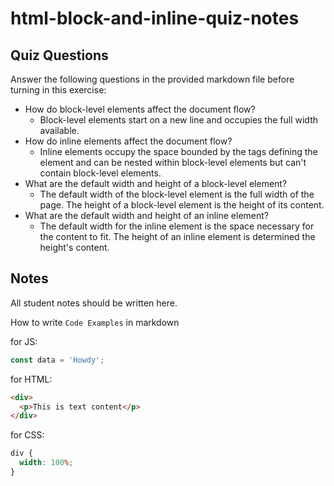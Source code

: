 # html-block-and-inline-quiz-notes

## Quiz Questions

Answer the following questions in the provided markdown file before turning in this exercise:

- How do block-level elements affect the document flow?
  - Block-level elements start on a new line and occupies the full width available.
- How do inline elements affect the document flow?
  - Inline elements occupy the space bounded by the tags defining the element and can be nested within block-level elements but can't contain block-level elements.
- What are the default width and height of a block-level element?
  - The default width of the block-level element is the full width of the page. The height of a block-level element is the height of its content.
- What are the default width and height of an inline element?
  - The default width for the inline element is the space necessary for the content to fit. The height of an inline element is determined the height's content.

## Notes

All student notes should be written here.

How to write `Code Examples` in markdown

for JS:

```javascript
const data = 'Howdy';
```

for HTML:

```html
<div>
  <p>This is text content</p>
</div>
```

for CSS:

```css
div {
  width: 100%;
}
```
